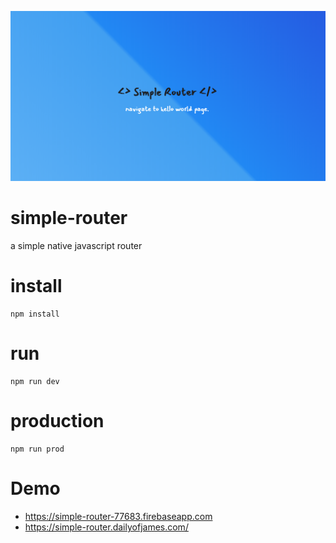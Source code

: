 ![image](https://github.com/jh6120v/simple-router/blob/master/cover.png)

# simple-router
a simple native javascript router

# install
```
npm install
```

# run
```
npm run dev
```

# production
```
npm run prod
```

# Demo
- https://simple-router-77683.firebaseapp.com
- https://simple-router.dailyofjames.com/

